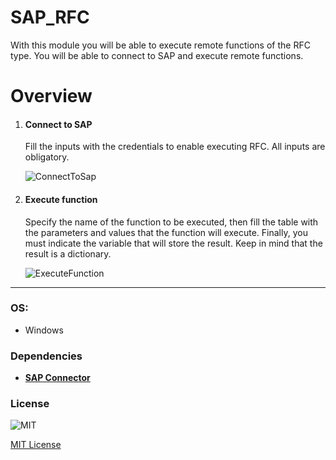 # SAP_RFC

With this module you will be able to execute remote functions of the RFC type. You will be able to connect to SAP and execute remote functions.

# Overview

1. #### Connect to SAP
    Fill the inputs with the credentials to enable executing RFC. All inputs are obligatory.
    
    ![ConnectToSap](https://i.imgur.com/y56dPRF.png)

2. #### Execute function
    Specify the name of the function to be executed, then fill the table with the parameters and values that the function will execute. Finally, you must indicate the variable that will store the result. Keep in mind that the result is a dictionary.

    ![ExecuteFunction](https://i.imgur.com/KpCCuiL.png)

----

### OS:
  - Windows

### Dependencies
- [**SAP Connector**](https://support.sap.com/en/product/connectors/msnet.html)
        

### License

![MIT](https://camo.githubusercontent.com/107590fac8cbd65071396bb4d04040f76cde5bde/687474703a2f2f696d672e736869656c64732e696f2f3a6c6963656e73652d6d69742d626c75652e7376673f7374796c653d666c61742d737175617265) 

[MIT License](http://opensource.org/licenses/mit-license.ph)